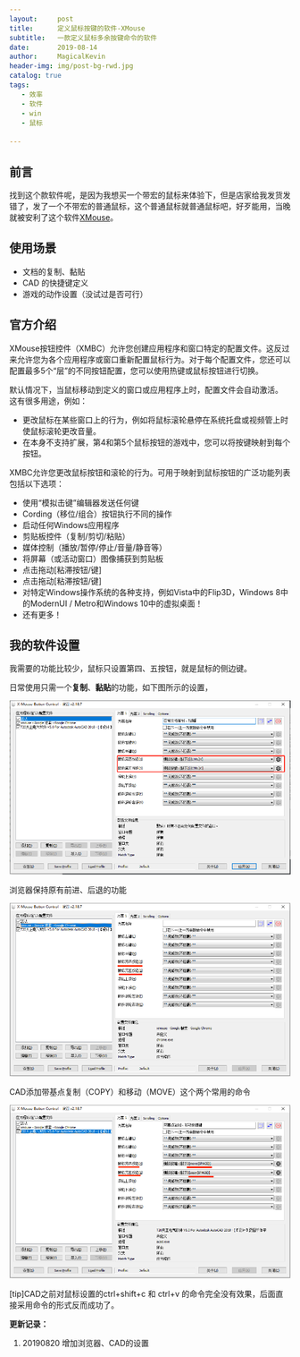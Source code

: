 ```yaml
---
layout:     post
title:      定义鼠标按键的软件-XMouse
subtitle:   一款定义鼠标多余按键命令的软件
date:       2019-08-14
author:     MagicalKevin
header-img: img/post-bg-rwd.jpg 
catalog: true
tags:
   - 效率
   - 软件
   - win
   - 鼠标

---
```




## 前言

找到这个款软件呢，是因为我想买一个带宏的鼠标来体验下，但是店家给我发货发错了，发了一个不带宏的普通鼠标，这个普通鼠标就普通鼠标吧，好歹能用，当晚就被安利了这个软件[XMouse](https://www.highrez.co.uk/downloads/XMouseButtonControl.htm)。

## 使用场景

- 文档的复制、黏贴
- CAD 的快捷键定义
- 游戏的动作设置（没试过是否可行）

## 官方介绍

XMouse按钮控件（XMBC）允许您创建应用程序和窗口特定的配置文件。这反过来允许您为各个应用程序或窗口重新配置鼠标行为。对于每个配置文件，您还可以配置最多5个“层”的不同按钮配置，您可以使用热键或鼠标按钮进行切换。

默认情况下，当鼠标移动到定义的窗口或应用程序上时，配置文件会自动激活。 
这有很多用途，例如：

- 更改鼠标在某些窗口上的行为，例如将鼠标滚轮悬停在系统托盘或视频管上时使鼠标滚轮更改音量。
- 在本身不支持扩展，第4和第5个鼠标按钮的游戏中，您可以将按键映射到每个按钮。



XMBC允许您更改鼠标按钮和滚轮的行为。可用于映射到鼠标按钮的广泛功能列表包括以下选项：

- 使用“模拟击键”编辑器发送任何键
- Cording（移位/组合）按钮执行不同的操作
- 启动任何Windows应用程序
- 剪贴板控件（复制/剪切/粘贴）
- 媒体控制（播放/暂停/停止/音量/静音等）
- 将屏幕（或活动窗口）图像捕获到剪贴板
- 点击拖动[粘滞按钮/键]
- 点击拖动[粘滞按钮/键]
- 对特定Windows操作系统的各种支持，例如Vista中的Flip3D，Windows 8中的ModernUI / Metro和Windows 10中的虚拟桌面！
- 还有更多！

## 我的软件设置

我需要的功能比较少，鼠标只设置第四、五按钮，就是鼠标的侧边键。

日常使用只需一个**复制**、**黏贴**的功能，如下图所示的设置，

![SoftwareTool_xmouse_set](\picture\SoftwareTool_xmouse_set.png)

浏览器保持原有前进、后退的功能

![SoftwareTool_xmouse_set](\picture\SoftwareTool_xmouse_set2.png)

CAD添加带基点复制（COPY）和移动（MOVE）这个两个常用的命令

![SoftwareTool_xmouse_set](\picture\SoftwareTool_xmouse_set3.png)

[tip]CAD之前对鼠标设置的ctrl+shift+c 和 ctrl+v 的命令完全没有效果，后面直接采用命令的形式反而成功了。



**更新记录：**

1. 20190820 增加浏览器、CAD的设置